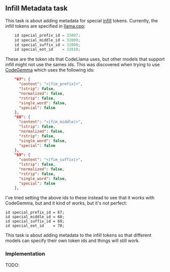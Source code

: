 ## Infill Metadata task
This task is about adding metadata for special [infill](../infill.md) tokens.
Currently, the infill tokens are specified in
[llama.cpp](https://github.com/ggerganov/llama.cpp/blob/4bd0f93e4ab4fe6682e7d0241c1bdec1397e954a/llama.cpp#L2058-L2062): 
```c++
    id special_prefix_id = 32007;
    id special_middle_id = 32009;
    id special_suffix_id = 32008;
    id special_eot_id    = 32010;
```
These are the token ids that CodeLlama uses, but other models that support
infill might not use the sames ids. This was discovered when trying to use
[CodeGemma](https://huggingface.co/google/codegemma-7b-it/blob/main/tokenizer_config.json#L541-L564)
which uses the following ids:
```json
    "67": {
      "content": "<|fim_prefix|>",
      "lstrip": false,
      "normalized": false,
      "rstrip": false,
      "single_word": false,
      "special": false
    },
    "68": {
      "content": "<|fim_middle|>",
      "lstrip": false,
      "normalized": false,
      "rstrip": false,
      "single_word": false,
      "special": false
    },
    "69": {
      "content": "<|fim_suffix|>",
      "lstrip": false,
      "normalized": false,
      "rstrip": false,
      "single_word": false,
      "special": false
    },
```
I've tried setting the above ids to these instead to see that it works with
CodeGemma, but and it kind of works, but it's not perfect:
```
id special_prefix_id = 67;
id special_middle_id = 68;
id special_suffix_id = 69;
id special_eot_id    = 70;
```

This task is about adding metadata to the infill tokens so that different models
can specify their own token ids and things will still work.


### Implementation
TODO:
